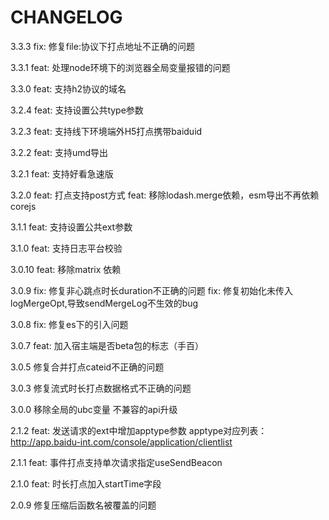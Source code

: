 # CHANGELOG

3.3.3
fix: 修复file:协议下打点地址不正确的问题

3.3.1
feat: 处理node环境下的浏览器全局变量报错的问题

3.3.0
feat: 支持h2协议的域名

3.2.4
feat: 支持设置公共type参数

3.2.3
feat: 支持线下环境端外H5打点携带baiduid

3.2.2
feat: 支持umd导出

3.2.1
feat: 支持好看急速版

3.2.0
feat: 打点支持post方式
feat: 移除lodash.merge依赖，esm导出不再依赖corejs

3.1.1
feat: 支持设置公共ext参数

3.1.0
feat: 支持日志平台校验

3.0.10
feat: 移除matrix 依赖

3.0.9
fix: 修复非心跳点时长duration不正确的问题
fix: 修复初始化未传入logMergeOpt,导致sendMergeLog不生效的bug

3.0.8
fix: 修复es下的引入问题

3.0.7
feat: 加入宿主端是否beta包的标志（手百）

3.0.5
修复合并打点cateid不正确的问题

3.0.3
修复流式时长打点数据格式不正确的问题

3.0.0
移除全局的ubc变量
不兼容的api升级

2.1.2
feat: 发送请求的ext中增加apptype参数
apptype对应列表：http://app.baidu-int.com/console/application/clientlist

2.1.1
feat: 事件打点支持单次请求指定useSendBeacon

2.1.0
feat: 时长打点加入startTime字段

2.0.9
修复压缩后函数名被覆盖的问题